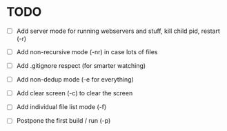 # TODO 

 - [ ] Add server mode for running webservers and stuff, kill child pid, restart (-r) 
 - [ ] Add non-recursive mode (-nr) in case lots of files
 - [ ] Add .gitignore respect (for smarter watching) 
 - [ ] Add non-dedup mode (-e for everything) 
 - [ ] Add clear screen (-c) to clear the screen
 - [ ] Add individual file list mode (-f) 
 - [ ] Postpone the first build / run (-p) 

